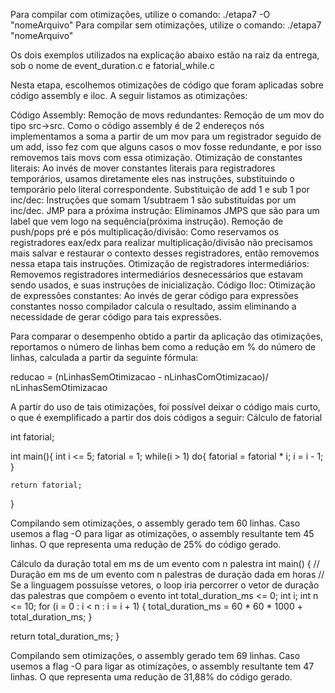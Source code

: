 Para compilar com otimizações, utilize o comando: ./etapa7 -O "nomeArquivo"
Para compilar sem otimizações, utilize o comando: ./etapa7 "nomeArquivo"

Os dois exemplos utilizados na explicação abaixo estão na raiz da entrega, sob o nome de event_duration.c e fatorial_while.c

Nesta etapa, escolhemos otimizações de código que foram aplicadas sobre código assembly e iloc. A seguir listamos as otimizações:

Código Assembly:
Remoção de movs redundantes: Remoção de um mov do tipo src->src. Como o código assembly é de 2 endereços nós implementamos a soma a partir de um mov para um registrador seguido de um add, isso fez com que alguns casos o mov fosse redundante, e por isso removemos tais movs com essa otimização.
Otimização de constantes literais: Ao invés de mover constantes literais para registradores temporários, usamos diretamente eles nas instruções, substituindo o temporário pelo literal correspondente.
Substituição de add 1 e sub 1 por inc/dec: Instruções que somam 1/subtraem 1 são substituídas por um inc/dec.
JMP para a próxima instrução: Eliminamos JMPS que são para um label que vem logo na sequência(próxima instrução).
Remoção de push/pops pré e pós multiplicação/divisão: Como reservamos os registradores eax/edx para realizar multiplicação/divisão não precisamos mais salvar e restaurar o contexto desses registradores, então removemos nessa etapa tais instruções.
Otimização de registradores intermediários: Removemos registradores intermediários desnecessários que estavam sendo usados, e suas instruções de inicialização.
Código Iloc:
Otimização de expressões constantes: Ao invés de gerar código para expressões constantes nosso compilador calcula o resultado, assim eliminando a necessidade de gerar código para tais expressões.

Para comparar o desempenho obtido a partir da aplicação das otimizações, reportamos o número de linhas bem como a redução em % do número de linhas, calculada a partir da seguinte fórmula:

reducao = (nLinhasSemOtimizacao - nLinhasComOtimizacao)/ nLinhasSemOtimizacao 

A partir do uso de tais otimizações, foi possível deixar o código mais curto, o que é exemplificado a partir dos dois códigos a seguir:
Cálculo de fatorial

int fatorial;
 
int main(){
    int i <= 5; 
    fatorial = 1;
    while(i > 1) do{
        fatorial = fatorial * i;
        i = i - 1;
    }
 
    return fatorial;
}

Compilando sem otimizações, o assembly gerado tem 60 linhas. Caso usemos a flag -O para ligar as otimizações, o assembly resultante tem 45 linhas. O que representa uma redução de 25% do código gerado.

Cálculo da duração total em ms de um evento com n palestra
int main() {
  // Duração em ms de um evento com n palestras de duração dada em horas
  // Se a linguagem possuísse vetores, o loop iria percorrer o vetor de duração das palestras que compõem o evento
  int total_duration_ms <= 0;
  int i;
  int n <= 10;
  for (i = 0 : i < n : i = i + 1) {
    total_duration_ms = 60 * 60 * 1000 + total_duration_ms;
  }
  
  return total_duration_ms;
}

Compilando sem otimizações, o assembly gerado tem 69 linhas. Caso usemos a flag -O para ligar as otimizações, o assembly resultante tem 47 linhas. O que representa uma redução de 31,88% do código gerado.